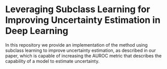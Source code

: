 # Leveraging Subclass Learning for Improving Uncertainty Estimation in Deep Learning
In this repository we provide an implementation of the method using subclass learning to improve uncertainty estimation, as described in our paper, which is capable of increasing the AUROC metric that describes the capability of a model to estimate uncertainty.

